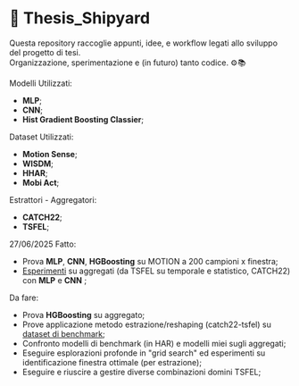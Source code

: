 # 🚢 Thesis_Shipyard

Questa repository raccoglie appunti, idee, e workflow legati allo sviluppo del progetto di tesi.  
Organizzazione, sperimentazione e (in futuro) tanto codice. ⚙️📚

Modelli Utilizzati:
- **MLP**;
- **CNN**;
- **Hist Gradient Boosting Classier**;

Dataset Utilizzati:
- **Motion Sense**;
- **WISDM**;
- **HHAR**;
- **Mobi Act**;

Estrattori - Aggregatori:
- **CATCH22**;
- **TSFEL**;

27/06/2025
Fatto:
- Prova **MLP**, **CNN**, **HGBoosting** su MOTION a 200 campioni x finestra;
- [Esperimenti](https://github.com/MarzioDellaBosca/AI-HAR-Applications) su aggregati (da TSFEL su temporale e statistico, CATCH22) con **MLP** e **CNN** ;

Da fare:

- Prova **HGBoosting** su aggregato;
- Prove applicazione metodo estrazione/reshaping (catch22-tsfel) su [dataset di benchmark](https://www.timeseriesclassification.com/dataset.php);
- Confronto modelli di benchmark (in HAR) e modelli miei sugli aggregati;
- Eseguire esplorazioni profonde in "grid search" ed esperimenti su identificazione finestra ottimale (per estrazione);
- Eseguire e riuscire a gestire diverse combinazioni domini TSFEL;

  

